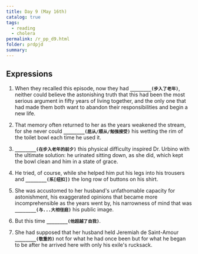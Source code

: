 ```yaml
---
title: Day 9 (May 16th)
catalog: true
tags: 
  - reading
  - cholera
permalink: /r_pp_d9.html
folder: prdpjd
summary: 
---
```


## Expressions

1.  When they recalled this episode, now they had <b data-toggle="tooltip" data-original-title="{{site.data.answers.9_a}}">`________(步入了老年)`</b>, neither could believe the astonishing truth that this had been the most serious argument in fifty years of living together, and the only one that had made them both want to abandon their responsibilities and begin a new life.

2.  That memory often returned to her as the years weakened the stream, for she never could <b data-toggle="tooltip" data-original-title="{{site.data.answers.9_b}}">`________(屈从/顺从/勉强接受)`</b> his wetting the rim of the toilet bowl each time he used it.

3.  <b data-toggle="tooltip" data-original-title="{{site.data.answers.9_c}}">`________(在步入老年的前夕)`</b> this physical difficulty inspired Dr. Urbino with the ultimate solution: he urinated sitting down, as she did, which kept the bowl clean and him in a state of grace.

4.  He tried, of course, while she helped him put his legs into his trousers and <b data-toggle="tooltip" data-original-title="{{site.data.answers.9_d}}">`________(系[纽扣])`</b> the long row of buttons on his shirt.

5.  She was accustomed to her husband's unfathomable capacity for astonishment, his exaggerated opinions that became more incomprehensible as the years went by, his narrowness of mind that was <b data-toggle="tooltip" data-original-title="{{site.data.answers.9_e}}">`________(与...大相径庭)`</b> his public image.

6.  But this time <b data-toggle="tooltip" data-original-title="{{site.data.answers.9_f}}">`________(他超越了自我)`</b>.

7.  She had supposed that her husband held Jeremiah de Saint-Amour <b data-toggle="tooltip" data-original-title="{{site.data.answers.9_g}}">`________(敬重的)`</b> not for what he had once been but for what he began to be after he arrived here with only his exile's rucksack.



